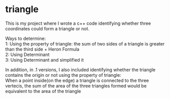 # triangle
This is my project where I wrote a c++ code identifying whether three coordinates could form a triangle or not. 

Ways to determine:<br />
1: Using the property of triangle: the sum of two sides of a triangle is greater than the third side + Heron Formula<br />
2: Using Determinant<br />
3: Using Determinant and simplified it<br />

In addition, in .1 versions, I also included identifying whether the triangle contains the origin or not using the property of triangle: <br />
When a point inside(on the edge) a triangle is connected to the three vertecis, the sum of the area of the three triangles formed would be equivalent to the area of the triangle 

